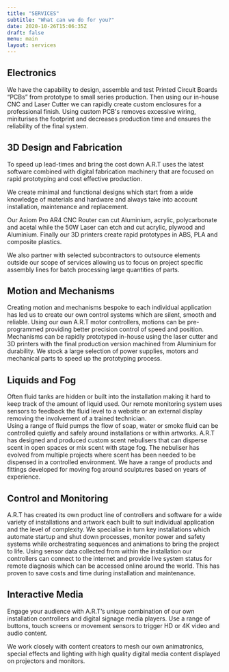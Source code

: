 ```yaml
---
title: "SERVICES"
subtitle: "What can we do for you?"
date: 2020-10-26T15:06:35Z
draft: false
menu: main
layout: services
---
```


## Electronics

We have the capability to design, assemble and test Printed Circuit Boards “PCBs” from prototype to small series production. Then using our in-house CNC and Laser Cutter we can rapidly create custom enclosures for a professional finish.
Using custom PCB's removes excessive wiring, miniturises the footprint and decreases production time and ensures the reliability of the final system.

## 3D Design and Fabrication

To speed up lead-times and bring the cost down A.R.T uses the latest software combined with digital fabrication machinery that are focused on rapid prototyping and cost effective production.

We create minimal and functional designs which start from a wide knowledge of materials and hardware and always take into account installation, maintenance and replacement. 

Our Axiom Pro AR4 CNC Router can cut Aluminium, acrylic, polycarbonate and acetal while the 50W Laser can etch and cut acrylic, plywood and Aluminium. Finally our 3D printers create rapid prototypes in ABS, PLA and composite plastics.

We also partner with selected subcontractors to outsource elements outside our scope of services allowing us to focus on project specific assembly lines for batch processing large quantities of parts.  

## Motion and Mechanisms

Creating motion and mechanisms bespoke to each individual application has led us to create our own control systems which are silent, smooth and reliable. 
Using our own A.R.T motor controllers, motions can be pre-programmed providing better precision control of speed and position.
Mechanisms can be rapidly prototyped in-house using the laser cutter and 3D printers with the final production version machined from Aluminium for durability. We stock a large selection of power supplies, motors and mechanical parts to speed up the prototyping process.

## Liquids and Fog

Often fluid tanks are hidden or built into the installation making it hard to keep track of the amount of liquid used. Our remote monitoring system uses sensors to feedback the fluid level to a website or an external display removing the involvement of a trained technician.  
Using a range of fluid pumps the flow of soap, water or smoke fluid can be controlled quietly and safely around installations or within artworks.
A.R.T has designed and produced custom scent nebulisers that can disperse scent in open spaces or mix scent with stage fog. The nebuliser has evolved from multiple projects where scent has been needed to be dispensed in a controlled environment.
We have a range of products and fittings developed for moving fog around sculptures based on years of experience.

## Control and Monitoring

A.R.T has created its own product line of controllers and software for a wide variety of installations and artwork each built to suit individual application and the level of complexity. 
We specialise in turn key installations which automate startup and shut down processes, monitor power and safety systems while orchestrating sequences and animations to bring the project to life.
Using sensor data collected from within the installation our controllers can connect to the internet and provide live system status for remote diagnosis which can be accessed online around the world. This has proven to save costs and time during installation and maintenance.

## Interactive Media

Engage your audience with A.R.T’s unique combination of our own installation controllers and digital signage media players. Use a range of buttons, touch screens or movement sensors to trigger HD or 4K video and audio content.

We work closely with content creators to mesh our own animatronics, special effects and lighting with high quality digital media content displayed on projectors and monitors.












